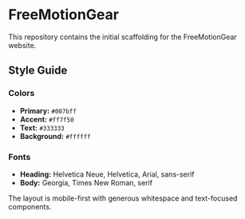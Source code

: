 # FreeMotionGear

This repository contains the initial scaffolding for the FreeMotionGear website.

## Style Guide

### Colors
- **Primary:** `#007bff`
- **Accent:** `#ff7f50`
- **Text:** `#333333`
- **Background:** `#ffffff`

### Fonts
- **Heading:** Helvetica Neue, Helvetica, Arial, sans-serif
- **Body:** Georgia, Times New Roman, serif

The layout is mobile-first with generous whitespace and text-focused components.

